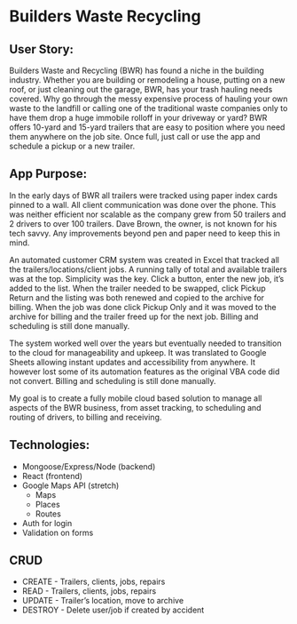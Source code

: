 # Builders Waste Recycling

## User Story:

Builders Waste and Recycling (BWR) has found a niche in the building industry. Whether you are building or remodeling a house, putting on a new roof, or just cleaning out the garage, BWR, has your trash hauling needs covered. Why go through the messy expensive process of hauling your own waste to the landfill or calling one of the traditional waste companies only to have them drop a huge immobile rolloff in your driveway or yard? BWR offers 10-yard and 15-yard trailers that are easy to position where you need them anywhere on the job site. Once full, just call or use the app and schedule a pickup or a new trailer. 

## App Purpose:

In the early days of BWR all trailers were tracked using paper index cards pinned to a wall. All client communication was done over the phone. This was neither efficient nor scalable as the company grew from 50 trailers and 2 drivers to over 100 trailers. Dave Brown, the owner, is not known for his tech savvy. Any improvements beyond pen and paper need to keep this in mind.

An automated customer CRM system was created in Excel that tracked all the trailers/locations/client jobs. A running tally of total and available trailers was at the top. Simplicity was the key. Click a button, enter the new job, it’s added to the list. When the trailer needed to be swapped, click Pickup Return and the listing was both renewed and copied to the archive for billing. When the job was done click Pickup Only and it was moved to the archive for billing and the trailer freed up for the next job. Billing and scheduling is still done manually. 

The system worked well over the years but eventually needed to transition to the cloud for manageability and upkeep. It was translated to Google Sheets allowing instant updates and accessibility from anywhere. It however lost some of its automation features as the original VBA code did not convert. Billing and scheduling is still done manually. 

My goal is to create a fully mobile cloud based solution to manage all aspects of the BWR business, from asset tracking, to scheduling and routing of drivers, to billing and receiving.

## Technologies:
- Mongoose/Express/Node (backend)
- React (frontend)
- Google Maps API (stretch)
  - Maps
  - Places
  - Routes
- Auth for login
- Validation on forms

## CRUD
- CREATE - Trailers, clients, jobs, repairs
- READ - Trailers, clients, jobs, repairs
- UPDATE - Trailer’s location, move to archive
- DESTROY - Delete user/job if created by accident
